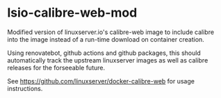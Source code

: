 # lsio-calibre-web-mod
Modified version of linuxserver.io's calibre-web image to include calibre into the image instead of a run-time download on container creation.

Using renovatebot, github actions and github packages, this should automatically track the upstream linuxserver images as well as calibre releases for the forseeable future.

See https://github.com/linuxserver/docker-calibre-web for usage instructions.
